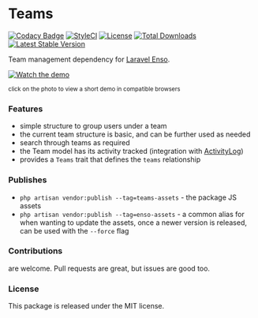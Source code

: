 # Teams

[![Codacy Badge](https://api.codacy.com/project/badge/Grade/182a696508584243a45ece7572959a32)](https://www.codacy.com/app/laravel-enso/Teams?utm_source=github.com&amp;utm_medium=referral&amp;utm_content=laravel-enso/Teams&amp;utm_campaign=Badge_Grade)
[![StyleCI](https://github.styleci.io/repos/151522931/shield?branch=master)](https://github.styleci.io/repos/151522931)
[![License](https://poser.pugx.org/laravel-enso/teams/license)](https://packagist.org/packages/laravel-enso/teams)
[![Total Downloads](https://poser.pugx.org/laravel-enso/teams/downloads)](https://packagist.org/packages/laravel-enso/teams)
[![Latest Stable Version](https://poser.pugx.org/laravel-enso/teams/version)](https://packagist.org/packages/laravel-enso/teams)

Team management dependency for [Laravel Enso](https://github.com/laravel-enso/Enso).

[![Watch the demo](https://laravel-enso.github.io/teams/screenshots/bulma_001_thumb.png)](https://laravel-enso.github.io/teams/videos/bulma_demo_01.mp4)

<sup>click on the photo to view a short demo in compatible browsers</sup>

### Features

* simple structure to group users under a team
* the current team structure is basic, and can be further used as needed
* search through teams as required
* the Team model has its activity tracked (integration with [ActivityLog](https://github.com/laravel-enso/ActivityLog))
* provides a `Teams` trait that defines the `teams` relationship

### Publishes

- `php artisan vendor:publish --tag=teams-assets` - the package JS assets
- `php artisan vendor:publish --tag=enso-assets` - a common alias for when wanting to update the assets,
once a newer version is released, can be used with the `--force` flag

### Contributions

are welcome. Pull requests are great, but issues are good too.

### License

This package is released under the MIT license.
